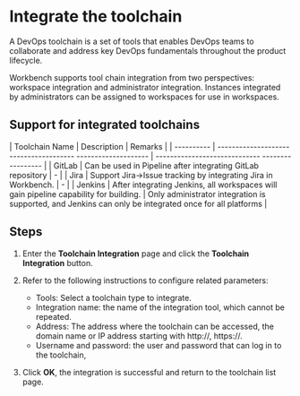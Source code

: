 # Integrate the toolchain

A DevOps toolchain is a set of tools that enables DevOps teams to collaborate and address key DevOps fundamentals throughout the product lifecycle.

Workbench supports tool chain integration from two perspectives: workspace integration and administrator integration. Instances integrated by administrators can be assigned to workspaces for use in workspaces.

## Support for integrated toolchains

| Toolchain Name | Description | Remarks |
| ---------- | -------------------------------------- -------------------- | ----------------------------- ----------------- |
| GitLab | Can be used in Pipeline after integrating GitLab repository | - |
| Jira | Support Jira->Issue tracking by integrating Jira in Workbench. | - |
| Jenkins | After integrating Jenkins, all workspaces will gain pipeline capability for building. | Only administrator integration is supported, and Jenkins can only be integrated once for all platforms |

## Steps

1. Enter the __Toolchain Integration__ page and click the __Toolchain Integration__ button.

    <!--![]()screenshots-->

2. Refer to the following instructions to configure related parameters:

    - Tools: Select a toolchain type to integrate.
    - Integration name: the name of the integration tool, which cannot be repeated.
    - Address: The address where the toolchain can be accessed, the domain name or IP address starting with http://, https://.
    - Username and password: the user and password that can log in to the toolchain,

    <!--![]()screenshots-->

3. Click __OK__, the integration is successful and return to the toolchain list page.

    <!--![]()screenshots-->